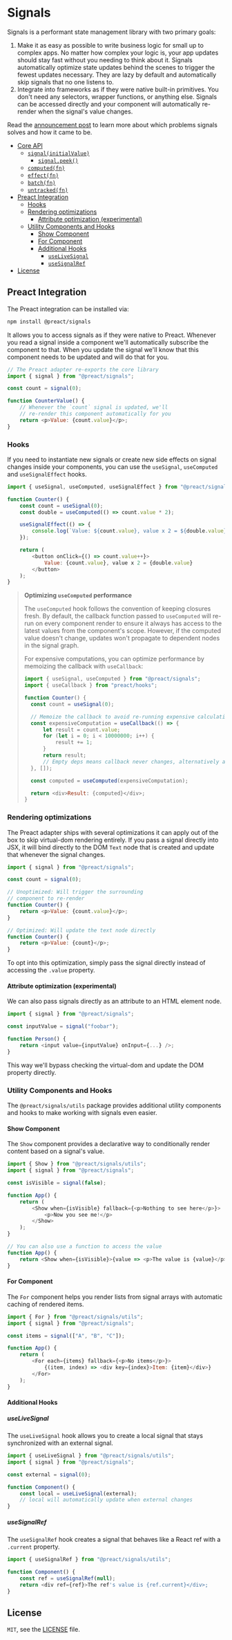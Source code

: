 # Signals

Signals is a performant state management library with two primary goals:

1. Make it as easy as possible to write business logic for small up to complex apps. No matter how complex your logic is, your app updates should stay fast without you needing to think about it. Signals automatically optimize state updates behind the scenes to trigger the fewest updates necessary. They are lazy by default and automatically skip signals that no one listens to.
2. Integrate into frameworks as if they were native built-in primitives. You don't need any selectors, wrapper functions, or anything else. Signals can be accessed directly and your component will automatically re-render when the signal's value changes.

Read the [announcement post](https://preactjs.com/blog/introducing-signals/) to learn more about which problems signals solves and how it came to be.

- [Core API](../core/README.md#guide--api)
  - [`signal(initialValue)`](../core/README.md#signalinitialvalue)
    - [`signal.peek()`](../core/README.md#signalpeek)
  - [`computed(fn)`](../core/README.md#computedfn)
  - [`effect(fn)`](../core/README.md#effectfn)
  - [`batch(fn)`](../core/README.md#batchfn)
  - [`untracked(fn)`](../core/README.md#untrackedfn)
- [Preact Integration](#preact-integration)
  - [Hooks](#hooks)
  - [Rendering optimizations](#rendering-optimizations)
    - [Attribute optimization (experimental)](#attribute-optimization-experimental)
  - [Utility Components and Hooks](#utility-components-and-hooks)
    - [Show Component](#show-component)
    - [For Component](#for-component)
    - [Additional Hooks](#additional-hooks)
      - [`useLiveSignal`](#uselivesignal)
      - [`useSignalRef`](#usesignalref)
- [License](#license)

## Preact Integration

The Preact integration can be installed via:

```sh
npm install @preact/signals
```

It allows you to access signals as if they were native to Preact. Whenever you read a signal inside a component we'll automatically subscribe the component to that. When you update the signal we'll know that this component needs to be updated and will do that for you.

```js
// The Preact adapter re-exports the core library
import { signal } from "@preact/signals";

const count = signal(0);

function CounterValue() {
	// Whenever the `count` signal is updated, we'll
	// re-render this component automatically for you
	return <p>Value: {count.value}</p>;
}
```

### Hooks

If you need to instantiate new signals or create new side effects on signal changes inside your components, you can use the `useSignal`, `useComputed` and `useSignalEffect` hooks.

```js
import { useSignal, useComputed, useSignalEffect } from "@preact/signals";

function Counter() {
	const count = useSignal(0);
	const double = useComputed(() => count.value * 2);

	useSignalEffect(() => {
		console.log(`Value: ${count.value}, value x 2 = ${double.value}`);
	});

	return (
		<button onClick={() => count.value++}>
			Value: {count.value}, value x 2 = {double.value}
		</button>
	);
}
```

> **Optimizing `useComputed` performance**
>
> The `useComputed` hook follows the convention of keeping closures fresh. By default, the callback function passed to `useComputed` will re-run on every component render to ensure it always has access to the latest values from the component's scope. However, if the computed value doesn't change, updates won't propagate to dependent nodes in the signal graph.
>
> For expensive computations, you can optimize performance by memoizing the callback with `useCallback`:
>
> ```js
> import { useSignal, useComputed } from "@preact/signals";
> import { useCallback } from "preact/hooks";
>
> function Counter() {
> 	const count = useSignal(0);
>
> 	// Memoize the callback to avoid re-running expensive calculations
> 	const expensiveComputation = useCallback(() => {
> 		let result = count.value;
> 		for (let i = 0; i < 10000000; i++) {
> 			result += 1;
> 		}
> 		return result;
> 		// Empty deps means callback never changes, alternatively add count here so that if the identity of the signal changes this re-runs
> 	}, []);
>
> 	const computed = useComputed(expensiveComputation);
>
> 	return <div>Result: {computed}</div>;
> }
> ```

### Rendering optimizations

The Preact adapter ships with several optimizations it can apply out of the box to skip virtual-dom rendering entirely. If you pass a signal directly into JSX, it will bind directly to the DOM `Text` node that is created and update that whenever the signal changes.

```js
import { signal } from "@preact/signals";

const count = signal(0);

// Unoptimized: Will trigger the surrounding
// component to re-render
function Counter() {
	return <p>Value: {count.value}</p>;
}

// Optimized: Will update the text node directly
function Counter() {
	return <p>Value: {count}</p>;
}
```

To opt into this optimization, simply pass the signal directly instead of accessing the `.value` property.

#### Attribute optimization (experimental)

We can also pass signals directly as an attribute to an HTML element node.

```js
import { signal } from "@preact/signals";

const inputValue = signal("foobar");

function Person() {
	return <input value={inputValue} onInput={...} />;
}
```

This way we'll bypass checking the virtual-dom and update the DOM property directly.

### Utility Components and Hooks

The `@preact/signals/utils` package provides additional utility components and hooks to make working with signals even easier.

#### Show Component

The `Show` component provides a declarative way to conditionally render content based on a signal's value.

```js
import { Show } from "@preact/signals/utils";
import { signal } from "@preact/signals";

const isVisible = signal(false);

function App() {
	return (
		<Show when={isVisible} fallback={<p>Nothing to see here</p>}>
			<p>Now you see me!</p>
		</Show>
	);
}

// You can also use a function to access the value
function App() {
	return <Show when={isVisible}>{value => <p>The value is {value}</p>}</Show>;
}
```

#### For Component

The `For` component helps you render lists from signal arrays with automatic caching of rendered items.

```js
import { For } from "@preact/signals/utils";
import { signal } from "@preact/signals";

const items = signal(["A", "B", "C"]);

function App() {
	return (
		<For each={items} fallback={<p>No items</p>}>
			{(item, index) => <div key={index}>Item: {item}</div>}
		</For>
	);
}
```

#### Additional Hooks

##### useLiveSignal

The `useLiveSignal` hook allows you to create a local signal that stays synchronized with an external signal.

```js
import { useLiveSignal } from "@preact/signals/utils";
import { signal } from "@preact/signals";

const external = signal(0);

function Component() {
	const local = useLiveSignal(external);
	// local will automatically update when external changes
}
```

##### useSignalRef

The `useSignalRef` hook creates a signal that behaves like a React ref with a `.current` property.

```js
import { useSignalRef } from "@preact/signals/utils";

function Component() {
	const ref = useSignalRef(null);
	return <div ref={ref}>The ref's value is {ref.current}</div>;
}
```

## License

`MIT`, see the [LICENSE](../../LICENSE) file.

